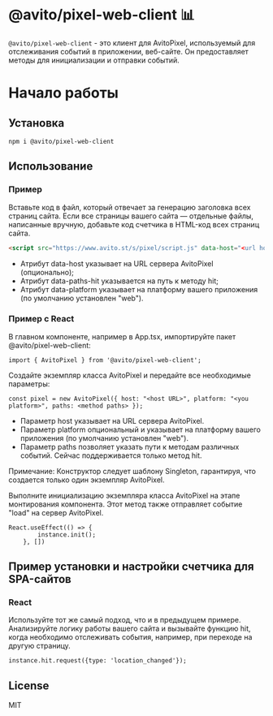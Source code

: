# @avito/pixel-web-client 📊

```@avito/pixel-web-client``` - это клиент для AvitoPixel, используемый для отслеживания событий в приложении, веб-сайте. Он предоставляет методы для инициализации и отправки событий.

# Начало работы

## Установка

```shell
npm i @avito/pixel-web-client
```

## Использование
### Пример 
Вставьте код в файл, который отвечает за генерацию заголовка всех страниц сайта. Если все страницы вашего сайта — отдельные файлы, написанные вручную, добавьте код счетчика в HTML-код всех страниц сайта.
```html
<script src="https://www.avito.st/s/pixel/script.js" data-host="<url host>" data-paths-hit="<url method hit>" data-platform="<you platform>"></script>
```
- Атрибут data-host указывает на URL сервера AvitoPixel (опционально);
- Атрибут data-paths-hit указывается на путь к методу hit;
- Атрибут data-platform указывает на платформу вашего приложения (по умолчанию установлен "web").

### Пример с React

В главном компоненте, например в App.tsx, импортируйте пакет @avito/pixel-web-client:
```react
import { AvitoPixel } from '@avito/pixel-web-client';
```

Создайте экземпляр класса AvitoPixel и передайте все необходимые параметры:
```react
const pixel = new AvitoPixel({ host: "<host URL>", platform: "<you platform>", paths: <method paths> });
```
- Параметр host указывает на URL сервера AvitoPixel.
- Параметр platform опциональный и указывает на платформу вашего приложения (по умолчанию установлен "web").
- Параметр paths позволяет указать пути к методам различных событий. Сейчас поддерживается только метод hit.

Примечание: Конструктор следует шаблону Singleton, гарантируя, что создается только один экземпляр AvitoPixel.

Выполните инициализацию экземпляра класса AvitoPixel на этапе монтирования компонента. Этот метод также отправляет событие "load" на сервер AvitoPixel.
```react
React.useEffect(() => {
        instance.init();
    }, [])
```

## Пример установки и настройки счетчика для SPA-сайтов
### React

Используйте тот же самый подход, что и в предыдущем примере. Анализируйте логику работы вашего сайта и вызывайте функцию hit, когда необходимо отслеживать события, например, при переходе на другую страницу.

```react
instance.hit.request({type: 'location_changed'});
```

## License
MIT